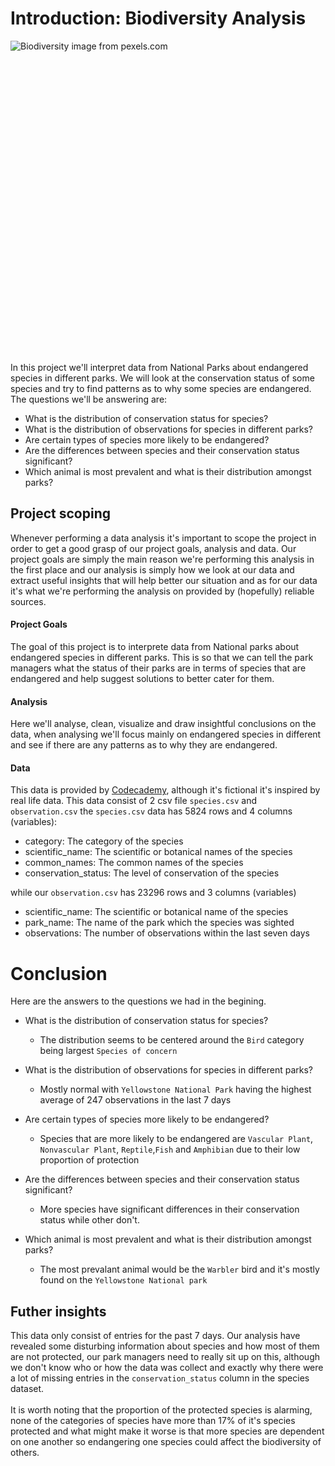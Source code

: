 # Introduction: Biodiversity Analysis

<div class="div" style='width: 100%; height: 500px;'>
    <img src="https://images.pexels.com/photos/28848800/pexels-photo-28848800/free-photo-of-colorful-bird-perched-on-mossy-branch.jpeg?auto=compress&cs=tinysrgb&w=1260&h=750&dpr=1" alt="Biodiversity image from pexels.com">
</div>

In this project we'll interpret data from National Parks about endangered species in different parks. We will look at the conservation status of some species and try to find patterns as to why some species are endangered. The questions we'll be answering are:
<br>
- What is the distribution of conservation status for species?
- What is the distribution of observations for species in different parks?
- Are certain types of species more likely to be endangered?
- Are the differences between species and their conservation status significant?
- Which animal is most prevalent and what is their distribution amongst parks?


## Project scoping 

Whenever performing a data analysis it's important to scope the project in order to get a good grasp of our project goals, analysis and data. Our project goals are simply the main reason we're performing this analysis in the first place and our analysis is simply how we look at our data and extract useful insights that will help better our situation and as for our data it's what we're performing the analysis on provided by (hopefully) reliable sources. 

#### Project Goals
The goal of this project is to interprete data from National parks about endangered species in different parks. This is so that we can tell the park managers what the status of their parks are in terms of species that are endangered and help suggest solutions to better cater for them. 

#### Analysis
Here we'll analyse, clean, visualize and draw insightful conclusions on the data, when analysing we'll focus mainly on endangered species in different and see if there are any patterns as to why they are endangered.

#### Data
This data is provided by [Codecademy]("https://codecademy.com"), although it's fictional it's inspired by real life data. This data consist of 2 csv file `species.csv` and `observation.csv` the `species.csv` data has 5824 rows and 4 columns (variables):


- category: The category of the species
- scientific_name: The scientific or botanical names of the species
- common_names: The common names of the species
- conservation_status: The level of conservation of the species

while our `observation.csv` has 23296 rows and 3 columns (variables)

- scientific_name: The scientific or botanical name of the species
- park_name: The name of the park which the species was sighted
- observations: The number of observations within the last seven days



# Conclusion
Here are the answers to the questions we had in the begining.

- What is the distribution of conservation status for species?
    - The distribution seems to be centered around the `Bird` category being largest `Species of concern`

- What is the distribution of observations for species in different parks?
    - Mostly normal with `Yellowstone National Park` having the highest average of 247 observations in the last 7 days

- Are certain types of species more likely to be endangered?
    - Species that are more likely to be endangered are `Vascular Plant`, `Nonvascular Plant`, `Reptile`,`Fish` and `Amphibian` due to their low proportion of protection

- Are the differences between species and their conservation status significant?
    - More species have significant differences in their conservation status while other don't.

- Which animal is most prevalent and what is their distribution amongst parks?
    - The most prevalant animal would be the `Warbler` bird and it's mostly found on the `Yellowstone National park`


## Futher insights

This data only consist of entries for the past 7 days. Our analysis have revealed some disturbing information about species and how most of them are not protected, our park managers need to really sit up on this, although we don't know who or how the data was collect and exactly why there were a lot of missing entries in the `conservation_status` column in the species dataset. <br><br>
It is worth noting that the proportion of the protected species is alarming, none of the categories of species have more than 17% of it's species protected and what might make it worse is that more species are dependent on one another so endangering one species could affect the biodiversity of others.